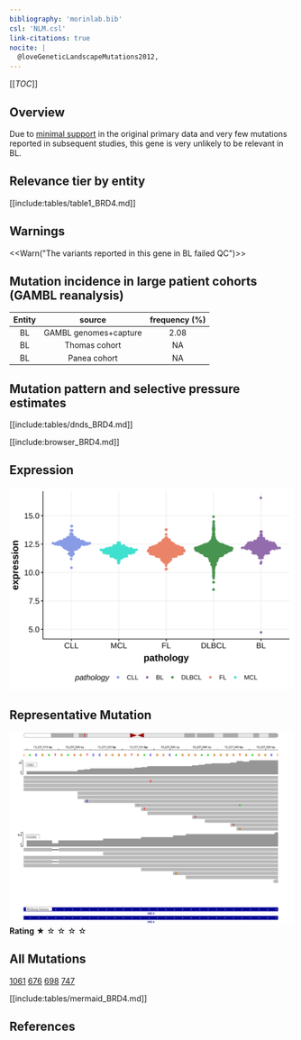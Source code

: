 ```yaml
---
bibliography: 'morinlab.bib'
csl: 'NLM.csl'
link-citations: true
nocite: |
  @loveGeneticLandscapeMutations2012, 
---
```

[[_TOC_]]

## Overview

Due to [minimal support](BRD4#representative-mutation) in the original primary data and very few mutations reported in subsequent studies, this gene is very unlikely to be relevant in BL. 


## Relevance tier by entity

[[include:tables/table1_BRD4.md]]

## Warnings

<<Warn("The variants reported in this gene in BL failed QC")>>


## Mutation incidence in large patient cohorts (GAMBL reanalysis)

|Entity|source               |frequency (%)|
|:------:|:---------------------:|:-------------:|
|BL    |GAMBL genomes+capture|2.08         |
|BL    |Thomas cohort        |  NA         |
|BL    |Panea cohort         |  NA         |

## Mutation pattern and selective pressure estimates

[[include:tables/dnds_BRD4.md]]




[[include:browser_BRD4.md]]

## Expression
![](images/gene_expression/BRD4_by_pathology.svg)
<!-- ORIGIN: loveGeneticLandscapeMutations2012 -->
<!-- BL: loveGeneticLandscapeMutations2012 -->

## Representative Mutation

![](primary/Love_BRD4.svg)
**Rating**
&starf; &star; &star; &star; &star;

## All Mutations

[1061](https://www.bcgsc.ca/downloads/morinlab/GAMBL/Love/1061_reports.html)
[676](https://www.bcgsc.ca/downloads/morinlab/GAMBL/Love/676_reports.html)
[698](https://www.bcgsc.ca/downloads/morinlab/GAMBL/Love/698_reports.html)
[747](https://www.bcgsc.ca/downloads/morinlab/GAMBL/Love/747_reports.html)

[[include:tables/mermaid_BRD4.md]]

## References
